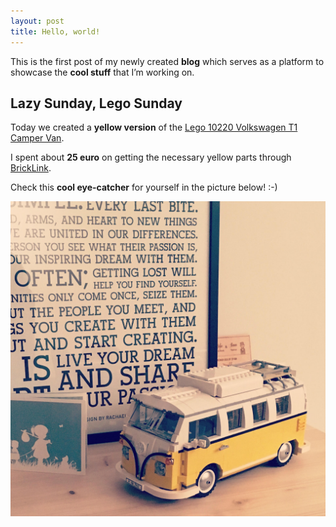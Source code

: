 ```yaml
---
layout: post
title: Hello, world!
---
```


This is the first post of my newly created **blog** which serves as a platform to showcase the **cool stuff** that I&rsquo;m working on.

## Lazy Sunday, Lego Sunday

Today we created a **yellow version** of the [Lego 10220 Volkswagen T1 Camper Van](https://shop.lego.com/en-BE/Volkswagen-T1-Camper-Van-10220).

I spent about **25 euro** on getting the necessary yellow parts through [BrickLink](http://www.bricklink.com/).

Check this **cool eye-catcher** for yourself in the picture below! :-)

![Lego 10220 Yellow Volkswagen T1 Camper Van](/images/lego-vw-t1-camper-van.jpg)